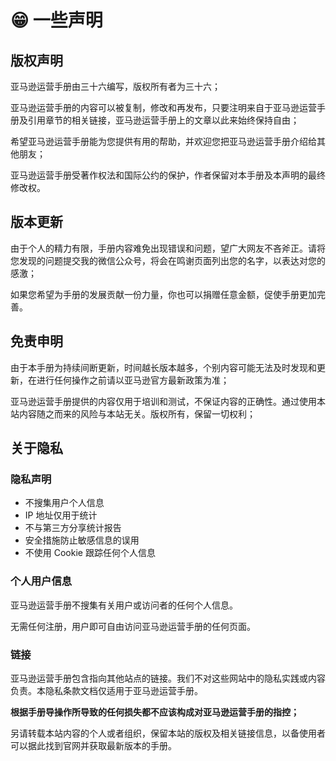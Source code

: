 # 😁 一些声明

## 版权声明

亚马逊运营手册由三十六编写，版权所有者为三十六；

亚马逊运营手册的内容可以被复制，修改和再发布，只要注明来自于亚马逊运营手册及引用章节的相关链接，亚马逊运营手册上的文章以此来始终保持自由；

希望亚马逊运营手册能为您提供有用的帮助，并欢迎您把亚马逊运营手册介绍给其他朋友；

亚马逊运营手册受著作权法和国际公约的保护，作者保留对本手册及本声明的最终修改权。

## 版本更新

由于个人的精力有限，手册内容难免出现错误和问题，望广大网友不吝斧正。请将您发现的问题提交我的微信公众号，将会在鸣谢页面列出您的名字，以表达对您的感激；

如果您希望为手册的发展贡献一份力量，你也可以捐赠任意金额，促使手册更加完善。

## 免责申明

由于本手册为持续间断更新，时间越长版本越多，个别内容可能无法及时发现和更新，在进行任何操作之前请以亚马逊官方最新政策为准；

亚马逊运营手册提供的内容仅用于培训和测试，不保证内容的正确性。通过使用本站内容随之而来的风险与本站无关。版权所有，保留一切权利；

## 关于隐私

### 隐私声明

* 不搜集用户个人信息
* IP 地址仅用于统计
* 不与第三方分享统计报告
* 安全措施防止敏感信息的误用
* 不使用 Cookie 跟踪任何个人信息

### 个人用户信息

亚马逊运营手册不搜集有关用户或访问者的任何个人信息。

无需任何注册，用户即可自由访问亚马逊运营手册的任何页面。

### 链接

亚马逊运营手册包含指向其他站点的链接。我们不对这些网站中的隐私实践或内容负责。本隐私条款文档仅适用于亚马逊运营手册。

**根据手册导操作所导致的任何损失都不应该构成对亚马逊运营手册的指控；**

另请转载本站内容的个人或者组织，保留本站的版权及相关链接信息，以备使用者可以据此找到官网并获取最新版本的手册。
